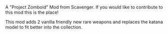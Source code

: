 A "Project Zomboid" Mod from Scavenger.
If you would like to contribute to this mod this is the place!

This mod adds 2 vanilla friendly new rare weapons and replaces the katana model to fit better into the collection.
